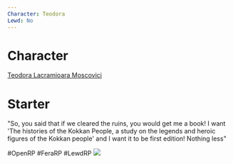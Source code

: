 ```yaml
---
Character: Teodora
Lewd: No
---
```

# Character
[Teodora Lacramioara Moscovici](Teodora%20Lacramioara%20Moscovici.md)

# Starter
"So, you said that if we cleared the ruins, you would get me a book! I want 'The histories of the Kokkan People, a study on the legends and heroic figures of the Kokkan people' and I want it to be first edition! Nothing less"

  

#OpenRP #FeraRP #LewdRP 
![](E4XMoPrWQAIzmnk.jpg)